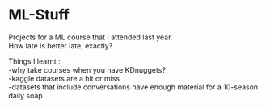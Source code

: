 # ML-Stuff
Projects for a ML course that I attended last year.  
How late is better late, exactly?  
  
  Things I learnt :   
  -why take courses when you have KDnuggets?  
  -kaggle datasets are a hit or miss  
  -datasets that include conversations have enough material for a 10-season daily soap
